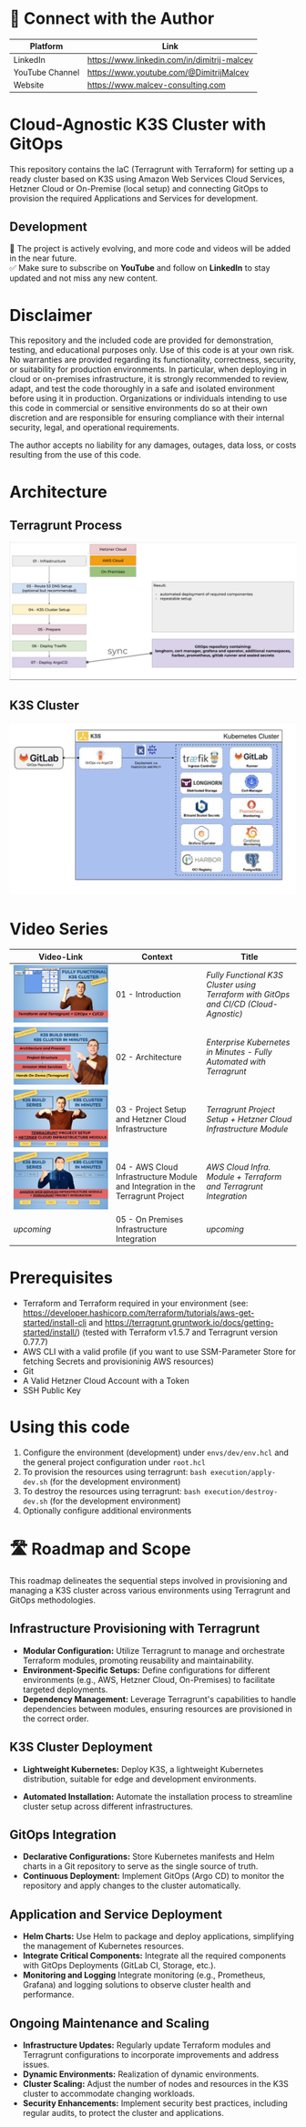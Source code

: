 # 🤝 Connect with the Author

| Platform       | Link       |
|----------------|----------------|
| LinkedIn  | https://www.linkedin.com/in/dimitrij-malcev |
| YouTube Channel  | https://www.youtube.com/@DimitrijMalcev |
| Website  | https://www.malcev-consulting.com |

# Cloud-Agnostic K3S Cluster with GitOps 

This repository contains the IaC (Terragrunt with Terraform) for setting up a ready cluster based on K3S using Amazon Web Services Cloud Services, Hetzner Cloud or On-Premise (local setup) and connecting GitOps to provision the required Applications and Services for development. 

##  Development

🔧 The project is actively evolving, and more code and videos will be added in the near future.  
✅ Make sure to subscribe on <b>YouTube</b> and follow on <b>LinkedIn</b> to stay updated and not miss any new content.

# Disclaimer

This repository and the included code are provided for demonstration, testing, and educational purposes only. Use of this code is at your own risk. No warranties are provided regarding its functionality, correctness, security, or suitability for production environments. In particular, when deploying in cloud or on-premises infrastructure, it is strongly recommended to review, adapt, and test the code thoroughly in a safe and isolated environment before using it in production. Organizations or individuals intending to use this code in commercial or sensitive environments do so at their own discretion and are responsible for ensuring compliance with their internal security, legal, and operational requirements.

The author accepts no liability for any damages, outages, data loss, or costs resulting from the use of this code.

# Architecture 

## Terragrunt Process
![K3S-GitOps-Architecture](./images/architecture/Architecture-Process-Terragrunt.png)

## K3S Cluster
![K3S-GitOps-Architecture](./images/architecture/Architecture-GitOps.png)

# Video Series

| Video-Link       | Context       | Title       |
|----------------|----------------|----------------|
| [![Fully Functional K3S Cluster using Terraform with GitOps and CI/CD (Cloud-Agnostic)](./images/01-Introduction.png)](https://youtu.be/0hv2gsLXsis)  | 01 - Introduction  | <i>Fully Functional K3S Cluster using Terraform with GitOps and CI/CD (Cloud-Agnostic)</i>  |
| [![Enterprise Kubernetes in Minutes - Fully Automated with Terragrunt](./images/02-Architecture.png)](https://youtu.be/atbltYN-wno) |  02 - Architecture | <i>Enterprise Kubernetes in Minutes - Fully Automated with Terragrunt</i>  |
| [![Project Setup and Hetzner Cloud Infrastructure](./images/03-Hetzner-and-Project.png)](https://youtu.be/Rv5R0QqQq98) |  03 - Project Setup and Hetzner Cloud Infrastructure | <i>Terragrunt Project Setup + Hetzner Cloud Infrastructure Module | K3S Build Series</i>  |
| [![AWS Infrastructure Module and Terragrunt Integration](./images/04-AWS-Module-Integration.png)](https://youtu.be/Ac-zaqfH-Vw) |  04 - AWS Cloud Infrastructure Module and Integration in the Terragrunt Project | <i>AWS Cloud Infra. Module + Terraform and Terragrunt Integration | K3S Kubernetes Cluster Build Series</i>  |
| <i>upcoming</i> |  05 - On Premises Infrastructure Integration | <i>upcoming</i>  |


# Prerequisites

- Terraform and Terraform required in your environment (see: https://developer.hashicorp.com/terraform/tutorials/aws-get-started/install-cli and https://terragrunt.gruntwork.io/docs/getting-started/install/) (tested with Terraform v1.5.7 and Terragrunt version 0.77.7)
- AWS CLI with a valid profile (if you want to use SSM-Parameter Store for fetching Secrets and provisioninig AWS resources)
- Git
- A Valid Hetzner Cloud Account with a Token
- SSH Public Key

# Using this code
1. Configure the environment (development) under `envs/dev/env.hcl` and the general project configuration under `root.hcl` 
2. To provision the resources using terragrunt: `bash execution/apply-dev.sh`   (for the development environment)
3. To destroy the resources using terragrunt: `bash execution/destroy-dev.sh`  (for the development environment)
4. Optionally configure additional environments

# 🛣️ Roadmap and Scope

This roadmap delineates the sequential steps involved in provisioning and managing a K3S cluster across various environments using Terragrunt and GitOps methodologies.

## Infrastructure Provisioning with Terragrunt

- <b>Modular Configuration:</b> Utilize Terragrunt to manage and orchestrate Terraform modules, promoting reusability and maintainability.
- <b>Environment-Specific Setups:</b> Define configurations for different environments (e.g., AWS, Hetzner Cloud, On-Premises) to facilitate targeted deployments.
- <b>Dependency Management:</b> Leverage Terragrunt's capabilities to handle dependencies between modules, ensuring resources are provisioned in the correct order.

## K3S Cluster Deployment

- <b>Lightweight Kubernetes:</b> Deploy K3S, a lightweight Kubernetes distribution, suitable for edge and development environments.

- <b>Automated Installation:</b> Automate the installation process to streamline cluster setup across different infrastructures.

## GitOps Integration
- <b>Declarative Configurations:</b> Store Kubernetes manifests and Helm charts in a Git repository to serve as the single source of truth.
- <b>Continuous Deployment:</b> Implement GitOps (Argo CD) to monitor the repository and apply changes to the cluster automatically.


## Application and Service Deployment
-  <b>Helm Charts:</b> Use Helm to package and deploy applications, simplifying the management of Kubernetes resources.
- <b>Integrate Critical Components:</b> Integrate all the required components with GitOps Deployments (GitLab CI, Storage, etc.).
- <b>Monitoring and Logging</b> Integrate monitoring (e.g., Prometheus, Grafana) and logging solutions to observe cluster health and performance.

## Ongoing Maintenance and Scaling
- <b>Infrastructure Updates:</b> Regularly update Terraform modules and Terragrunt configurations to incorporate improvements and address issues.
- <b>Dynamic Environments:</b> Realization of dynamic environments.
- <b>Cluster Scaling:</b> Adjust the number of nodes and resources in the K3S cluster to accommodate changing workloads.
- <b>Security Enhancements:</b> Implement security best practices, including regular audits, to protect the cluster and applications.